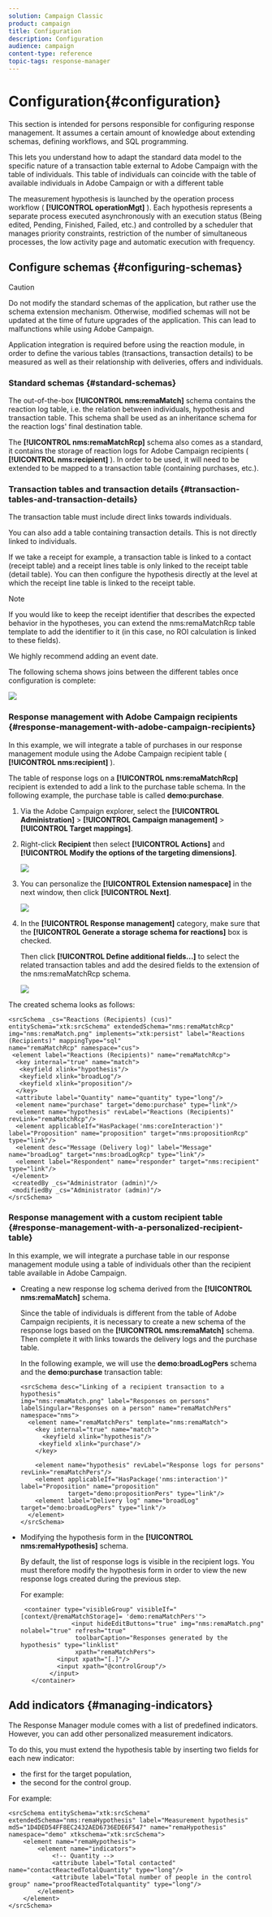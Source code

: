 ```yaml
---
solution: Campaign Classic
product: campaign
title: Configuration
description: Configuration
audience: campaign
content-type: reference
topic-tags: response-manager
---
```


# Configuration{#configuration}

This section is intended for persons responsible for configuring response management. It assumes a certain amount of knowledge about extending schemas, defining workflows, and SQL programming.

This lets you understand how to adapt the standard data model to the specific nature of a transaction table external to Adobe Campaign with the table of individuals. This table of individuals can coincide with the table of available individuals in Adobe Campaign or with a different table

The measurement hypothesis is launched by the operation process workflow ( **[!UICONTROL operationMgt]** ). Each hypothesis represents a separate process executed asynchronously with an execution status (Being edited, Pending, Finished, Failed, etc.) and controlled by a scheduler that manages priority constraints, restriction of the number of simultaneous processes, the low activity page and automatic execution with frequency.

## Configure schemas {#configuring-schemas}

>[!CAUTION]
>
>Do not modify the standard schemas of the application, but rather use the schema extension mechanism. Otherwise, modified schemas will not be updated at the time of future upgrades of the application. This can lead to malfunctions while using Adobe Campaign.

Application integration is required before using the reaction module, in order to define the various tables (transactions, transaction details) to be measured as well as their relationship with deliveries, offers and individuals.

### Standard schemas {#standard-schemas}

The out-of-the-box **[!UICONTROL nms:remaMatch]** schema contains the reaction log table, i.e. the relation between individuals, hypothesis and transaction table. This schema shall be used as an inheritance schema for the reaction logs' final destination table.

The **[!UICONTROL nms:remaMatchRcp]** schema also comes as a standard, it contains the storage of reaction logs for Adobe Campaign recipients ( **[!UICONTROL nms:recipient]** ). In order to be used, it will need to be extended to be mapped to a transaction table (containing purchases, etc.).

### Transaction tables and transaction details {#transaction-tables-and-transaction-details}

The transaction table must include direct links towards individuals.

You can also add a table containing transaction details. This is not directly linked to individuals.

If we take a receipt for example, a transaction table is linked to a contact (receipt table) and a receipt lines table is only linked to the receipt table (detail table). You can then configure the hypothesis directly at the level at which the receipt line table is linked to the receipt table.

>[!NOTE]
>
>If you would like to keep the receipt identifier that describes the expected behavior in the hypotheses, you can extend the nms:remaMatchRcp table template to add the identifier to it (in this case, no ROI calculation is linked to these fields).

We highly recommend adding an event date.

The following schema shows joins between the different tables once configuration is complete:

![](assets/response_data_model.png)

### Response management with Adobe Campaign recipients {#response-management-with-adobe-campaign-recipients}

In this example, we will integrate a table of purchases in our response management module using the Adobe Campaign recipient table ( **[!UICONTROL nms:recipient]** ).

The table of response logs on a **[!UICONTROL nms:remaMatchRcp]** recipient is extended to add a link to the purchase table schema. In the following example, the purchase table is called **demo:purchase**.

1. Via the Adobe Campaign explorer, select the **[!UICONTROL Administration]** > **[!UICONTROL Campaign management]** > **[!UICONTROL Target mappings]**.
1. Right-click **Recipient** then select **[!UICONTROL Actions]** and **[!UICONTROL Modify the options of the targeting dimensions]**.

   ![](assets/delivery_mapping1.png)

1. You can personalize the **[!UICONTROL Extension namespace]** in the next window, then click **[!UICONTROL Next]**.

   ![](assets/delivery_mapping2.png)

1. In the **[!UICONTROL Response management]** category, make sure that the **[!UICONTROL Generate a storage schema for reactions]** box is checked.

   Then click **[!UICONTROL Define additional fields...]** to select the related transaction tables and add the desired fields to the extension of the nms:remaMatchRcp schema.

   ![](assets/delivery_mapping3.png)

The created schema looks as follows:

```
<srcSchema _cs="Reactions (Recipients) (cus)" entitySchema="xtk:srcSchema" extendedSchema="nms:remaMatchRcp" 
img="nms:remaMatch.png" implements="xtk:persist" label="Reactions (Recipients)" mappingType="sql"
name="remaMatchRcp" namespace="cus">  
 <element label="Reactions (Recipients)" name="remaMatchRcp">    
  <key internal="true" name="match">      
   <keyfield xlink="hypothesis"/>      
   <keyfield xlink="broadLog"/>      
   <keyfield xlink="proposition"/>    
  </key>    
  <attribute label="Quantity" name="quantity" type="long"/>    
  <element name="purchase" target="demo:purchase" type="link"/>    
  <element name="hypothesis" revLabel="Reactions (Recipients)" revLink="remaMatchRcp"/>    
  <element applicableIf="HasPackage('nms:coreInteraction')" label="Proposition" name="proposition" target="nms:propositionRcp" type="link"/>   
  <element desc="Message (Delivery log)" label="Message" name="broadLog" target="nms:broadLogRcp" type="link"/>    
  <element label="Respondent" name="responder" target="nms:recipient" type="link"/>  
 </element>  
 <createdBy _cs="Administrator (admin)"/>  
 <modifiedBy _cs="Administrator (admin)"/>
</srcSchema>
```

### Response management with a custom recipient table {#response-management-with-a-personalized-recipient-table}

In this example, we will integrate a purchase table in our response management module using a table of individuals other than the recipient table available in Adobe Campaign.

* Creating a new response log schema derived from the **[!UICONTROL nms:remaMatch]** schema.

  Since the table of individuals is different from the table of Adobe Campaign recipients, it is necessary to create a new schema of the response logs based on the **[!UICONTROL nms:remaMatch]** schema. Then complete it with links towards the delivery logs and the purchase table.

  In the following example, we will use the **demo:broadLogPers** schema and the **demo:purchase** transaction table:

  ```
  <srcSchema desc="Linking of a recipient transaction to a hypothesis"    
  img="nms:remaMatch.png" label="Responses on persons" labelSingular="Responses on a person" name="remaMatchPers" namespace="nms">
    <element name="remaMatchPers" template="nms:remaMatch">
      <key internal="true" name="match">
        <keyfield xlink="hypothesis"/>
       <keyfield xlink="purchase"/>
      </key>
  
      <element name="hypothesis" revLabel="Response logs for persons" revLink="remaMatchPers"/>
      <element applicableIf="HasPackage('nms:interaction')" label="Proposition" name="proposition"
               target="demo:propositionPers" type="link"/>
      <element label="Delivery log" name="broadLog" target="demo:broadLogPers" type="link"/>
    </element>
  </srcSchema>
  ```

* Modifying the hypothesis form in the **[!UICONTROL nms:remaHypothesis]** schema.

  By default, the list of response logs is visible in the recipient logs. You must therefore modify the hypothesis form in order to view the new response logs created during the previous step.

  For example:

  ```
   <container type="visibleGroup" visibleIf="[context/@remaMatchStorage]= 'demo:remaMatchPers'">
                <input hideEditButtons="true" img="nms:remaMatch.png" nolabel="true" refresh="true"
                 toolbarCaption="Responses generated by the hypothesis" type="linklist"
                 xpath="remaMatchPers">
            <input xpath="[.]"/>
            <input xpath="@controlGroup"/>
          </input>
     </container> 
  ```

## Add indicators {#managing-indicators}

The Response Manager module comes with a list of predefined indicators. However, you can add other personalized measurement indicators.

To do this, you must extend the hypothesis table by inserting two fields for each new indicator:

* the first for the target population,
* the second for the control group.

For example:

```
<srcSchema entitySchema="xtk:srcSchema" extendedSchema="nms:remaHypothesis" label="Measurement hypothesis" 
md5="1D4DED54FF8EC2432AED6736EDE6F547" name="remaHypothesis" namespace="demo" xtkschema="xtk:srcSchema">  
    <element name="remaHypothesis">    
        <element name="indicators">      
            <!-- Quantity -->      
            <attribute label="Total contacted" name="contactReactedTotalQuantity" type="long"/>
            <attribute label="Total number of people in the control group" name="proofReactedTotalquantity" type="long"/> 
        </element> 
    </element>
</srcSchema>
```

